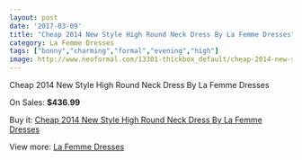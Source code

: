 ```yaml
---
layout: post
date: '2017-03-09'
title: "Cheap 2014 New Style High Round Neck Dress By La Femme Dresses"
category: La Femme Dresses
tags: ["bonny","charming","formal","evening","high"]
image: http://www.neoformal.com/13301-thickbox_default/cheap-2014-new-style-high-round-neck-dress-by-la-femme-dresses.jpg
---
```

Cheap 2014 New Style High Round Neck Dress By La Femme Dresses

On Sales: **$436.99**
<a href="https://www.neoformal.com/en/la-femme-dresses-2014/4628-cheap-2014-new-style-high-round-neck-dress-by-la-femme-dresses.html"><amp-img layout="responsive" width="600" height="600" src="//www.neoformal.com/13301-thickbox_default/cheap-2014-new-style-high-round-neck-dress-by-la-femme-dresses.jpg" alt="Cheap 2014 New Style High Round Neck Dress By La Femme Dresses 0" /></a>
<a href="https://www.neoformal.com/en/la-femme-dresses-2014/4628-cheap-2014-new-style-high-round-neck-dress-by-la-femme-dresses.html"><amp-img layout="responsive" width="600" height="600" src="//www.neoformal.com/13306-thickbox_default/cheap-2014-new-style-high-round-neck-dress-by-la-femme-dresses.jpg" alt="Cheap 2014 New Style High Round Neck Dress By La Femme Dresses 1" /></a>
<a href="https://www.neoformal.com/en/la-femme-dresses-2014/4628-cheap-2014-new-style-high-round-neck-dress-by-la-femme-dresses.html"><amp-img layout="responsive" width="600" height="600" src="//www.neoformal.com/13305-thickbox_default/cheap-2014-new-style-high-round-neck-dress-by-la-femme-dresses.jpg" alt="Cheap 2014 New Style High Round Neck Dress By La Femme Dresses 2" /></a>
<a href="https://www.neoformal.com/en/la-femme-dresses-2014/4628-cheap-2014-new-style-high-round-neck-dress-by-la-femme-dresses.html"><amp-img layout="responsive" width="600" height="600" src="//www.neoformal.com/13304-thickbox_default/cheap-2014-new-style-high-round-neck-dress-by-la-femme-dresses.jpg" alt="Cheap 2014 New Style High Round Neck Dress By La Femme Dresses 3" /></a>
<a href="https://www.neoformal.com/en/la-femme-dresses-2014/4628-cheap-2014-new-style-high-round-neck-dress-by-la-femme-dresses.html"><amp-img layout="responsive" width="600" height="600" src="//www.neoformal.com/13303-thickbox_default/cheap-2014-new-style-high-round-neck-dress-by-la-femme-dresses.jpg" alt="Cheap 2014 New Style High Round Neck Dress By La Femme Dresses 4" /></a>
<a href="https://www.neoformal.com/en/la-femme-dresses-2014/4628-cheap-2014-new-style-high-round-neck-dress-by-la-femme-dresses.html"><amp-img layout="responsive" width="600" height="600" src="//www.neoformal.com/13302-thickbox_default/cheap-2014-new-style-high-round-neck-dress-by-la-femme-dresses.jpg" alt="Cheap 2014 New Style High Round Neck Dress By La Femme Dresses 5" /></a>

Buy it: [Cheap 2014 New Style High Round Neck Dress By La Femme Dresses](https://www.neoformal.com/en/la-femme-dresses-2014/4628-cheap-2014-new-style-high-round-neck-dress-by-la-femme-dresses.html "Cheap 2014 New Style High Round Neck Dress By La Femme Dresses")

View more: [La Femme Dresses](https://www.neoformal.com/en/56-la-femme-dresses-2014 "La Femme Dresses")